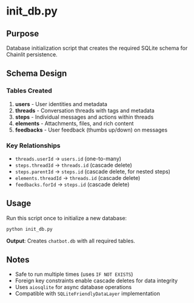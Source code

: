# init_db.py

## Purpose
Database initialization script that creates the required SQLite schema for Chainlit persistence.

## Schema Design

### Tables Created
1. **users** - User identities and metadata
2. **threads** - Conversation threads with tags and metadata
3. **steps** - Individual messages and actions within threads
4. **elements** - Attachments, files, and rich content
5. **feedbacks** - User feedback (thumbs up/down) on messages

### Key Relationships
- `threads.userId` → `users.id` (one-to-many)
- `steps.threadId` → `threads.id` (cascade delete)
- `steps.parentId` → `steps.id` (cascade delete, for nested steps)
- `elements.threadId` → `threads.id` (cascade delete)
- `feedbacks.forId` → `steps.id` (cascade delete)

## Usage

Run this script once to initialize a new database:

```bash
python init_db.py
```

**Output**: Creates `chatbot.db` with all required tables.

## Notes
- Safe to run multiple times (uses `IF NOT EXISTS`)
- Foreign key constraints enable cascade deletes for data integrity
- Uses `aiosqlite` for async database operations
- Compatible with `SQLiteFriendlyDataLayer` implementation
